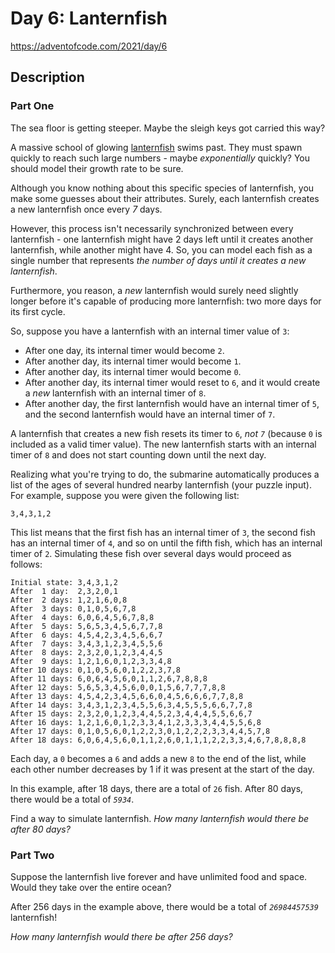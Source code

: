 # Day 6: Lanternfish

<https://adventofcode.com/2021/day/6>

## Description

### Part One

The sea floor is getting steeper. Maybe the sleigh keys got carried this way?

A massive school of glowing
[lanternfish](https://en.wikipedia.org/wiki/Lanternfish) swims past. They must
spawn quickly to reach such large numbers - maybe *exponentially* quickly? You
should model their growth rate to be sure.

Although you know nothing about this specific species of lanternfish, you make
some guesses about their attributes. Surely, each lanternfish creates a new
lanternfish once every *7* days.

However, this process isn't necessarily synchronized between every lanternfish -
one lanternfish might have 2 days left until it creates another lanternfish,
while another might have 4. So, you can model each fish as a single number that
represents *the number of days until it creates a new lanternfish*.

Furthermore, you reason, a *new* lanternfish would surely need slightly longer
before it's capable of producing more lanternfish: two more days for its first
cycle.

So, suppose you have a lanternfish with an internal timer value of `3`:

-   After one day, its internal timer would become `2`.
-   After another day, its internal timer would become `1`.
-   After another day, its internal timer would become `0`.
-   After another day, its internal timer would reset to `6`, and it would
    create a *new* lanternfish with an internal timer of `8`.
-   After another day, the first lanternfish would have an internal timer of
    `5`, and the second lanternfish would have an internal timer of `7`.

A lanternfish that creates a new fish resets its timer to `6`, *not `7`*
(because `0` is included as a valid timer value). The new lanternfish starts
with an internal timer of `8` and does not start counting down until the next
day.

Realizing what you're trying to do, the submarine automatically produces a list
of the ages of several hundred nearby lanternfish (your puzzle input). For
example, suppose you were given the following list:

    3,4,3,1,2

This list means that the first fish has an internal timer of `3`, the second
fish has an internal timer of `4`, and so on until the fifth fish, which has an
internal timer of `2`. Simulating these fish over several days would proceed as
follows:

    Initial state: 3,4,3,1,2
    After  1 day:  2,3,2,0,1
    After  2 days: 1,2,1,6,0,8
    After  3 days: 0,1,0,5,6,7,8
    After  4 days: 6,0,6,4,5,6,7,8,8
    After  5 days: 5,6,5,3,4,5,6,7,7,8
    After  6 days: 4,5,4,2,3,4,5,6,6,7
    After  7 days: 3,4,3,1,2,3,4,5,5,6
    After  8 days: 2,3,2,0,1,2,3,4,4,5
    After  9 days: 1,2,1,6,0,1,2,3,3,4,8
    After 10 days: 0,1,0,5,6,0,1,2,2,3,7,8
    After 11 days: 6,0,6,4,5,6,0,1,1,2,6,7,8,8,8
    After 12 days: 5,6,5,3,4,5,6,0,0,1,5,6,7,7,7,8,8
    After 13 days: 4,5,4,2,3,4,5,6,6,0,4,5,6,6,6,7,7,8,8
    After 14 days: 3,4,3,1,2,3,4,5,5,6,3,4,5,5,5,6,6,7,7,8
    After 15 days: 2,3,2,0,1,2,3,4,4,5,2,3,4,4,4,5,5,6,6,7
    After 16 days: 1,2,1,6,0,1,2,3,3,4,1,2,3,3,3,4,4,5,5,6,8
    After 17 days: 0,1,0,5,6,0,1,2,2,3,0,1,2,2,2,3,3,4,4,5,7,8
    After 18 days: 6,0,6,4,5,6,0,1,1,2,6,0,1,1,1,2,2,3,3,4,6,7,8,8,8,8

Each day, a `0` becomes a `6` and adds a new `8` to the end of the list, while
each other number decreases by 1 if it was present at the start of the day.

In this example, after 18 days, there are a total of `26` fish. After 80 days,
there would be a total of *`5934`*.

Find a way to simulate lanternfish. *How many lanternfish would there be after
80 days?*

### Part Two

Suppose the lanternfish live forever and have unlimited food and space. Would
they take over the entire ocean?

After 256 days in the example above, there would be a total of *`26984457539`*
lanternfish!

*How many lanternfish would there be after 256 days?*
